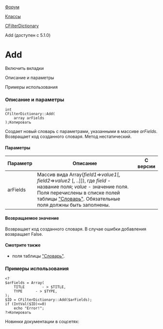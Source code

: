 [Форум](/api_help/forum/index.php)

[Классы](/api_help/forum/developer/index.php)

[CFilterDictionary](/api_help/forum/developer/cfilterdictionary/index.php)

Add (доступен с 5.1.0)

Add
===

Включить вкладки

Описание и параметры

Примеры использования

### Описание и параметры

```
int
CFilterDictionary::Add(
	array arFields 
);Копировать
```

Создает новый словарь с параметрами, указанными в массиве *arFields*. Возвращает код созданного словаря. Метод нестатический.

#### Параметры

| Параметр | Описание | С версии |
| --- | --- | --- |
| arFields | Массив вида Array(*field1*=>*value1*[, *field2*=>*value2* [, ..]]), где     *field* - название поля;   *value* - значение поля.     Поля перечислены в списке полей таблицы ["Словарь"](/api_help/forum/fields.php#cfilterdictionary). Обязательные поля должны быть заполнены. |  |

#### Возвращаемое значение

Возвращает код созданного словаря. В случае ошибки добавления возвращает False.

#### Смотрите также

* поля таблицы ["Словарь"](/api_help/forum/fields.php#cfilterdictionary).

### Примеры использования

```
<?
$arFields = Array(
	TITLE        - > $TITLE,
	TYPE      - > $TYPE,     
);
$ID = CFilterDictionary::Add($arFields);
if (IntVal($ID)<=0)
	echo "Error!";
?>Копировать
```

Новинки документации в соцсетях:
